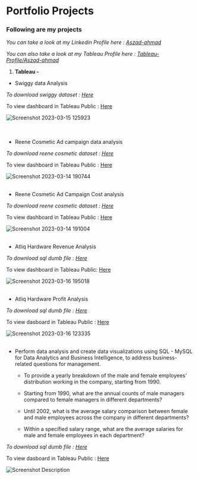 # Portfolio Projects
### Following are my projects

_You can take a look at my Linkedin Profile here    :  [Aszad-ahmad](https://www.linkedin.com/in/aszad-ahmad-454a93158/)_

_You can also take a look at my Tableau Profile here    :  [Tableau-Profile/Aszad-ahmad](https://public.tableau.com/app/profile/aszad.ahmad)_

1. **Tableau -**

- Swiggy data Analysis 

_To download swiggy dataset : [Here](https://www.kaggle.com/datasets/aniruddhapa/swiggy-restaurants-dataset-of-metro-cities)_

To view dashboard in Tableau Public : [Here](https://public.tableau.com/app/profile/aszad.ahmad/viz/Book3_16785229397880/Dashboard1)

![Screenshot 2023-03-15 125923](https://user-images.githubusercontent.com/116201326/226110503-a4c37bab-2b4a-4486-ad1e-ca1ba843a124.png)    
<br/><br/>
- Reene Cosmetic Ad campaign data analysis

_To download reene cosmetic dataset : [Here](https://github.com/ahmadaszad/Projects/tree/main/Reene%20cosmetic%20dataset)_

To view dashboard in Tableau Public : [Here](https://public.tableau.com/app/profile/aszad.ahmad/viz/ReneeCosmeticsAdcampaignReachAnalysis/Advertismentanalysis)

![Screenshot 2023-03-14 190744](https://user-images.githubusercontent.com/116201326/226112077-3bcaf72f-f311-4090-8154-3d30a62c253f.png) 
<br/><br/>
- Reene Cosmetic Ad Campaign Cost analysis

_To download reene cosmetic dataset : [Here](https://github.com/ahmadaszad/Projects/tree/main/Reene%20cosmetic%20dataset)_

To view dashboard in Tableau Public : [Here](https://public.tableau.com/app/profile/aszad.ahmad/viz/ReneeCosmetics/CostAnalysis)

![Screenshot 2023-03-14 191004](https://user-images.githubusercontent.com/116201326/226112156-5447ecb2-0feb-4064-a00d-8de0ad12c764.png)
<br/><br/>
- Atliq Hardware Revenue Analysis

_To download sql dumb file : [Here](https://github.com/ahmadaszad/Projects/tree/main/Atliq%20Hardware%20sql%20dumb%20file)_

To view dashboard in Tableau Public: [Here](https://public.tableau.com/app/profile/aszad.ahmad/viz/Book1_16773459981730/RevenueAnalysis)

![Screenshot 2023-03-16 195018](https://user-images.githubusercontent.com/116201326/226185277-1871ee70-a444-4ece-b7f7-53d27e0f5ded.png)
<br/><br/>
- Atliq Hardware Profit Analysis

_To download sql dumb file : [Here](https://github.com/ahmadaszad/Projects/tree/main/Atliq%20Hardware%20sql%20dumb%20file)_

To view dasboard in Tableau Public : [Here](https://public.tableau.com/app/profile/aszad.ahmad/viz/ProfitAnalysis_16776013873960/Profitanal)

![Screenshot 2023-03-16 123335](https://user-images.githubusercontent.com/116201326/226185346-f77b4c2f-5761-454d-9d4c-3afb41acce04.png)
<br/><br/>

- Perform data analysis and create data visualizations using SQL - MySQL for Data Analytics and Business Intelligence, to address business-related questions for management.

   - To provide a yearly breakdown of the male and female employees' distribution working in the company, starting from 1990.

   - Starting from 1990, what are the annual counts of male managers compared to female managers in different departments?

   - Until 2002, what is the average salary comparison between female and male employees across the company in different departments?

   - Within a specified salary range, what are the average salaries for male and female employees in each department?
 
_To download sql dumb file : [Here](https://github.com/ahmadaszad/Projects/tree/main/Atliq%20Hardware%20sql%20dumb%20file)_

To view dasboard in Tableau Public : [Here]([https://public.tableau.com/app/profile/aszad.ahmad/viz/IntegratingSQLandTableauforDataAnalyticsandBusinessIntelligence_16905607539550/EmployeeInformationDashboard])


![Screenshot Description](relative/path/to/your/screenshot.png)


